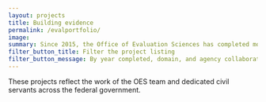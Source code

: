 ```yaml
---
layout: projects
title: Building evidence
permalink: /evalportfolio/
image:
summary: Since 2015, the Office of Evaluation Sciences has completed more than 70 tests with more than a dozen agencies.
filter_button_title: Filter the project listing
filter_button_message: By year completed, domain, and agency collaborator
---
```


These projects reflect the work of the OES team and dedicated civil servants across the federal government.
